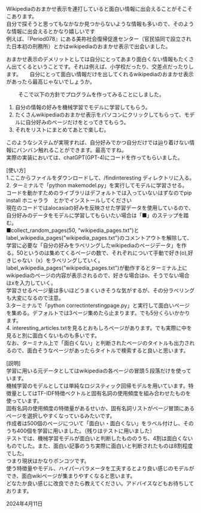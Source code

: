 Wikipediaのおまかせ表示を連打していると面白い情報に出会えることがそこそこあります。  
自分で探そうと思ってもなかなか見つからないような情報も多いので、そのような情報に出会えるとかなり嬉しいです  
例えば、『Period078』にある美祢社会復帰促進センター（官民協同で設立された日本初の刑務所）とかはwikipediaのおまかせ表示で出会いました。      　　

おまかせ表示のデメリットとしては自分にとってあまり面白くない情報もたくさん出てくるということです。それは例えば、小学校だったり、交差点だったりします。  　
自分にとって面白い情報だけを出してくれるwikipediaのおまかせ表示があったら最高じゃないでしょうか。  

　　
そこで以下の方針でプログラムを作ってみることにしました。    　　
1. 自分の情報の好みを機械学習でモデルに学習してもらう。    　　
2. たくさんwikipediaのおまかせ表示をパソコンにクリックしてもらって、モデルに自分好みのページだけをとってきてもらう。    
3. それをリストにまとめてあとで楽しむ。    

このようなシステムが実現すれば、自分好みでかつ自分だけでは辿り着けない情報にバンバン触れることができます。最高ですね。    
実際の実装においては、chatGPT(GPT-4)にコードを作ってもらいました。    


[使い方]  
1.ここからファイルをダウンロードして、/findinteresting ディレクトリに入る。  
2. ターミナルで「python makemodel.py」を実行してモデルに学習させる。  
コードを動かすためのライブラリはデフォルトでは入っていないはずなのでpip install ホニャララ　とかでインストールしてください  
現在のコードではalocasiaの好みを反映させた学習データを使用しているので、自分好みのデータをモデルに学習してもらいたい場合は「■」のステップを踏む。  
■collect_random_pages(50, "wikipedia_pages.txt")とlabel_wikipedia_pages("wikipedia_pages.txt")のコメントアウトを解除して、  
学習に必要な「自分の好みをラベリングしたwikipediaのページデータ」を作る。50というのは集めてくるページの数で、それぞれについて手動で好き(o),好きじゃない（x）をラベリングしていく。  
label_wikipedia_pages("wikipedia_pages.txt")が動作するとターミナル上にwikipediaのページの内容が表示されるので、好きな場合はo、そうでない場合はxを入力していく。  
学習させるページ量は多いほどうまくいきそうな気がするが、その分ラベリングも大変になるので注意。  
3.ターミナルで「python correctinterstingpage.py」と実行して面白いページを集める。デフォルトでは3ページ集めたら止まります。でも5分くらいかかります。  
4. interesting_articles.txtを見るとおもしろページがあります。でも実際に中を見ると別に面白くないものも多いです。  
なお、ターミナル上で「面白くない」と判断されたページのタイトルも出力されるので、面白そうなページがあったらタイトルで検索すると良いと思います。  


[説明]  
学習に用いる元データとしてはwikipediaの各ページの冒頭５段落だけを使っています。  
機械学習のモデルとしては単純なロジスティック回帰モデルを用いています。特徴量としてはTF-IDF特徴ベクトルと固有名詞の使用頻度を組み合わせたものを使っています。  
固有名詞の使用頻度の特徴量があるせいか、固有名詞リストがページ冒頭にあるページを選択しやすくなっているみたいです。  
作成者は500個のページについて「面白い・面白くない」をラベル付けし、そのうち400個を学習に用いました。（残りはテストに用いました）  
テストでは、機械学習モデルが面白いと判断したもののうち、4割は面白くないものでした。また、面白い記事のうち実際に面白いと判断されたものは8割程度でした。  
つまり現状はかなりポンコツです。  
使う特徴量やモデル、ハイパーパラメータを工夫するとより良い感じのモデルができ、面白wikiページが集まりやすくなると思います。  
どなたか良い感じに改良できたら教えてください。アドバイスなどもお待ちしております。


2024年4月11日


